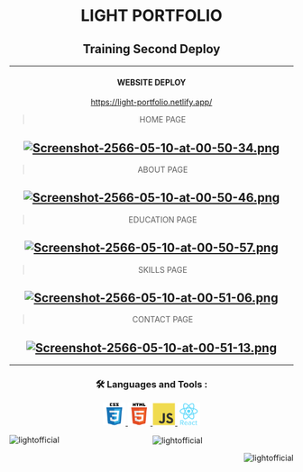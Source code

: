 

<div align="center">
<h1> LIGHT PORTFOLIO </h1>
<h2> Training Second Deploy </h2>

---
#### WEBSITE DEPLOY
https://light-portfolio.netlify.app/

  > HOME PAGE
  
[![Screenshot-2566-05-10-at-00-50-34.png](https://i.postimg.cc/gJQsKgmg/Screenshot-2566-05-10-at-00-50-34.png)](https://postimg.cc/qhc2JXtK)  
  ---
  > ABOUT PAGE
  
  [![Screenshot-2566-05-10-at-00-50-46.png](https://i.postimg.cc/Yq1R1NVx/Screenshot-2566-05-10-at-00-50-46.png)](https://postimg.cc/D8w1hG7W)
  ---
  > EDUCATION PAGE
  
  [![Screenshot-2566-05-10-at-00-50-57.png](https://i.postimg.cc/zvhj2Tf8/Screenshot-2566-05-10-at-00-50-57.png)](https://postimg.cc/2LzhVbvK)
  ---
  > SKILLS PAGE
  
  [![Screenshot-2566-05-10-at-00-51-06.png](https://i.postimg.cc/7YvXGtB6/Screenshot-2566-05-10-at-00-51-06.png)](https://postimg.cc/MXD1g5J2)
  ---
  > CONTACT PAGE
  
  [![Screenshot-2566-05-10-at-00-51-13.png](https://i.postimg.cc/mZ18rWyJ/Screenshot-2566-05-10-at-00-51-13.png)](https://postimg.cc/9zVGxSSY)
  ---
---

### :hammer_and_wrench: Languages and Tools :
<div>
  <p align="center"> <a href="https://www.w3schools.com/css/" target="_blank" rel="noreferrer"> <img src="https://raw.githubusercontent.com/devicons/devicon/master/icons/css3/css3-original-wordmark.svg" alt="css3" width="40" height="40"/> </a> <a href="https://www.w3.org/html/" target="_blank" rel="noreferrer"> <img src="https://raw.githubusercontent.com/devicons/devicon/master/icons/html5/html5-original-wordmark.svg" alt="html5" width="40" height="40"/> </a> <a href="https://developer.mozilla.org/en-US/docs/Web/JavaScript" target="_blank" rel="noreferrer"> <img src="https://raw.githubusercontent.com/devicons/devicon/master/icons/javascript/javascript-original.svg" alt="javascript" width="40" height="40"/> </a> <a href="https://reactjs.org/" target="_blank" rel="noreferrer"> <img src="https://raw.githubusercontent.com/devicons/devicon/master/icons/react/react-original-wordmark.svg" alt="react" width="40" height="40"/> </a> </p>
</div>

</div>


<div align="center">
<p><img align="left" src="https://github-readme-stats.vercel.app/api/top-langs?username=lightofficial&show_icons=true&locale=en&layout=compact" alt="lightofficial" /></p>

<p>&nbsp;<img align="center" src="https://github-readme-stats.vercel.app/api?username=lightofficial&show_icons=true&locale=en" alt="lightofficial" /></p>

<p><img align="right" src="https://github-readme-streak-stats.herokuapp.com/?user=lightofficial&" alt="lightofficial" /></p>
  </div>

